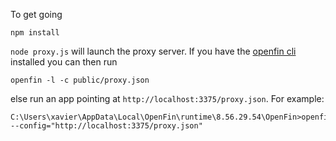 To get going
````
npm install
````
`node proxy.js` will launch the proxy server. If you have the [openfin cli](https://github.com/openfin/openfin-cli) installed you can then run 
````
openfin -l -c public/proxy.json
````
else run an app pointing at `http://localhost:3375/proxy.json`. For example:  
````
C:\Users\xavier\AppData\Local\OpenFin\runtime\8.56.29.54\OpenFin>openfin.exe --config="http://localhost:3375/proxy.json"
````
